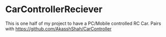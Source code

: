 # CarControllerReciever
This is one half of my project to have a PC/Mobile controlled RC Car. Pairs with https://github.com/AkasshShah/CarController
